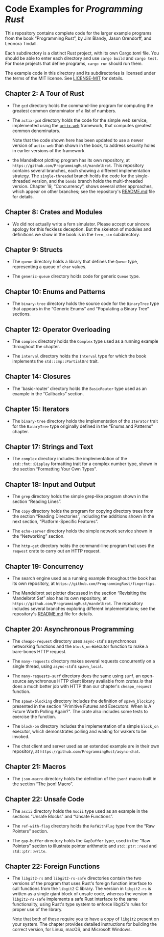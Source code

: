 # Code Examples for _Programming Rust_

This repository contains complete code for the larger example programs from the
book “Programming Rust”, by Jim Blandy, Jason Orendorff, and Leonora Tindall.

Each subdirectory is a distinct Rust project, with its own Cargo.toml file. You
should be able to enter each directory and use `cargo build` and `cargo test`.
For those projects that define programs, `cargo run` should run them.

The example code in this directory and its subdirectories is licensed under the
terms of the MIT license. See [LICENSE-MIT](LICENSE-MIT) for details.

## Chapter 2: A Tour of Rust

- The `gcd` directory holds the command-line program for computing the greatest
  common denominator of a list of numbers.

- The `actix-gcd` directory holds the code for the simple web service,
  implemented using the [`actix-web`] framework, that computes
  greatest common denominators.
  
  Note that the code shown here has been updated to use a newer
  version of `actix-web` than shown in the book, to address security
  holes in earlier versions of the framework.

- the Mandelbrot plotting program has its own repository, at
  `https://github.com/ProgrammingRust/mandelbrot`. This repository contains
  several branches, each showing a different implementation strategy. The
  `single-threaded` branch holds the code for the single-threaded version, and
  the `bands` branch holds the multi-threaded version. Chapter 19,
  “Concurrency”, shows several other approaches, which appear on other branches;
  see the repository's [README.md][mandel-readme] file for details.

[`actix-web`]: https://actix.rs/

## Chapter 8: Crates and Modules

- We did not actually write a fern simulator. Please accept our sincere apology
  for this feckless deception. But the skeleton of modules and definitions we
  show in the book is in the `fern_sim` subdirectory.

## Chapter 9: Structs

- The `queue` directory holds a library that defines the `Queue` type,
  representing a queue of `char` values.

- The `generic-queue` directory holds code for generic `Queue` type.

## Chapter 10: Enums and Patterns

- The `binary-tree` directory holds the source code for the `BinaryTree` type
  that appears in the “Generic Enums” and “Populating a Binary Tree” sections.

## Chapter 12: Operator Overloading

- The `complex` directory holds the `Complex` type used as a running example
  throughout the chapter.

- The `interval` directory holds the `Interval` type for which the book
  implements the `std::cmp::PartialOrd` trait.

## Chapter 14: Closures

- The 'basic-router' directory holds the `BasicRouter` type used as an example
  in the “Callbacks” section.

## Chapter 15: Iterators

- The `binary-tree` directory holds the implementation of the `Iterator` trait
  for the `BinaryTree` type originally defined in the “Enums and Patterns”
  chapter.

## Chapter 17: Strings and Text

- The `complex` directory includes the implementation of the `std::fmt::Display`
  formatting trait for a complex number type, shown in the section “Formatting
  Your Own Types”.

## Chapter 18: Input and Output

- The `grep` directory holds the simple grep-like program shown in the section
  “Reading Lines”.

- The `copy` directory holds the program for copying directory trees from the
  section “Reading Directories”, including the additions shown in the next
  section, “Platform-Specific Features”.

- The `echo-server` directory holds the simple network service shown in the
  “Networking” section.

- The `http-get` directory holds the command-line program that uses the
  `reqwest` crate to carry out an HTTP request.

## Chapter 19: Concurrency

- The search engine used as a running example throughout the book has its own
  repository, at `https://github.com/ProgrammingRust/fingertips`.

- The Mandelbrot set plotter discussed in the section “Revisiting the Mandelbrot
  Set” also has its own repository, at `https://github.com/ProgrammingRust/mandelbrot`.
  The repository includes several branches exploring different implementations;
  see the repository's [README.md][mandel-readme] file for details.

[mandel-readme]: https://github.com/ProgrammingRust/mandelbrot/blob/master/README.md

## Chapter 20: Asynchronous Programming

- The `cheapo-request` directory uses `async-std`'s asynchronous networking
  functions and the `block_on` executor function to make a bare-bones HTTP
  request.

- The `many-requests` directory makes several requests concurrently on a single
  thread, using `async-std`'s `spawn_local`.

- The `many-requests-surf` directory does the same using `surf`, an open-source
  asynchronous HTTP client library available from _crates.io_ that does a
  much better job with HTTP than our chapter's `cheapo_request` function.

- The `spawn-blocking` directory includes the definition of `spawn_blocking`
  presented in the section "Primitive Futures and Executors: When Is A Future
  Worth Polling Again?". The crate also includes some tests to exercise the
  function.

- The `block-on` directory includes the implementation of a simple `block_on`
  executor, which demonstrates polling and waiting for wakers to be invoked.

- The chat client and server used as an extended example are in their own
  repository, at `https://github.com/ProgrammingRust/async-chat`.

## Chapter 21: Macros

- The `json-macro` directory holds the definition of the `json!` macro built in
  the section “The json! Macro”.

## Chapter 22: Unsafe Code

- The `ascii` directory holds the `Ascii` type used as an example in the
  sections “Unsafe Blocks” and “Unsafe Functions”.

- The `ref-with-flag` directory holds the `RefWithFlag` type from the “Raw
  Pointers” section.

- The `gap-buffer` directory holds the `GapBuffer` type, used in the “Raw
  Pointers” section to illustrate pointer arithmetic and `std::ptr::read` and
  `std::ptr::write`.

## Chapter 22: Foreign Functions

- The `libgit2-rs` and `libgit2-rs-safe` directories contain the two versions of
  the program that uses Rust's foreign function interface to call functions from
  the `libgit2` C library. The version in `libgit2-rs` is written as a single
  giant block of unsafe code, whereas the version in `libgit2-rs-safe`
  implements a safe Rust interface to the same functionality, using Rust's type
  system to enforce libgit2's rules for proper use of the library.

  Note that both of these require you to have a copy of `libgit2` present on
  your system. The chapter provides detailed instructions for building the
  correct version, for Linux, macOS, and Microsoft Windows.
